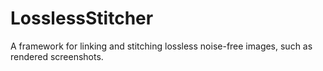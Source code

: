 # LosslessStitcher
A framework for linking and stitching lossless noise-free images, such as rendered screenshots.
